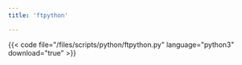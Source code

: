 ```yaml
---
title: 'ftpython'

---
```


{{< code file="/files/scripts/python/ftpython.py" language="python3" download="true" >}}
